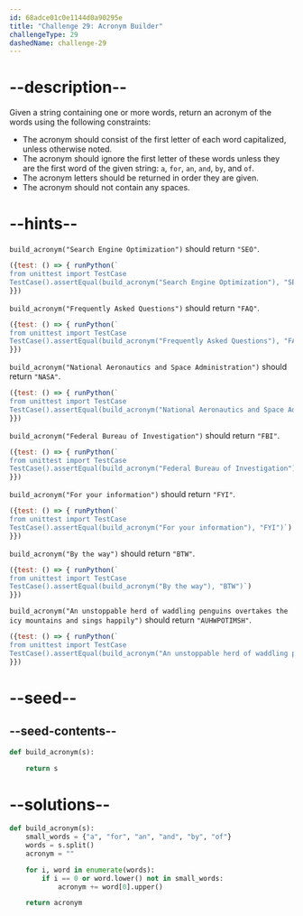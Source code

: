 ```yaml
---
id: 68adce01c0e1144d0a90295e
title: "Challenge 29: Acronym Builder"
challengeType: 29
dashedName: challenge-29
---
```


# --description--

Given a string containing one or more words, return an acronym of the words using the following constraints:

- The acronym should consist of the first letter of each word capitalized, unless otherwise noted.
- The acronym should ignore the first letter of these words unless they are the first word of the given string: `a`, `for`, `an`, `and`, `by`, and `of`.
- The acronym letters should be returned in order they are given.
- The acronym should not contain any spaces.

# --hints--

`build_acronym("Search Engine Optimization")` should return `"SEO"`.

```js
({test: () => { runPython(`
from unittest import TestCase
TestCase().assertEqual(build_acronym("Search Engine Optimization"), "SEO")`)
}})
```

`build_acronym("Frequently Asked Questions")` should return `"FAQ"`.

```js
({test: () => { runPython(`
from unittest import TestCase
TestCase().assertEqual(build_acronym("Frequently Asked Questions"), "FAQ")`)
}})
```

`build_acronym("National Aeronautics and Space Administration")` should return `"NASA"`.

```js
({test: () => { runPython(`
from unittest import TestCase
TestCase().assertEqual(build_acronym("National Aeronautics and Space Administration"), "NASA")`)
}})
```

`build_acronym("Federal Bureau of Investigation")` should return `"FBI"`.

```js
({test: () => { runPython(`
from unittest import TestCase
TestCase().assertEqual(build_acronym("Federal Bureau of Investigation"), "FBI")`)
}})
```

`build_acronym("For your information")` should return `"FYI"`.

```js
({test: () => { runPython(`
from unittest import TestCase
TestCase().assertEqual(build_acronym("For your information"), "FYI")`)
}})
```

`build_acronym("By the way")` should return `"BTW"`.

```js
({test: () => { runPython(`
from unittest import TestCase
TestCase().assertEqual(build_acronym("By the way"), "BTW")`)
}})
```

`build_acronym("An unstoppable herd of waddling penguins overtakes the icy mountains and sings happily")` should return `"AUHWPOTIMSH"`.

```js
({test: () => { runPython(`
from unittest import TestCase
TestCase().assertEqual(build_acronym("An unstoppable herd of waddling penguins overtakes the icy mountains and sings happily"), "AUHWPOTIMSH")`)
}})
```

# --seed--

## --seed-contents--

```py
def build_acronym(s):

    return s
```

# --solutions--

```py
def build_acronym(s):
    small_words = {"a", "for", "an", "and", "by", "of"}
    words = s.split()
    acronym = ""

    for i, word in enumerate(words):
        if i == 0 or word.lower() not in small_words:
            acronym += word[0].upper()

    return acronym
```
